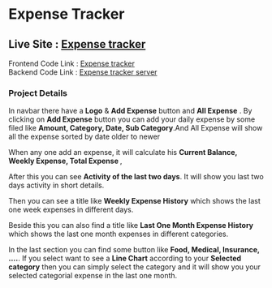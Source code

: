 # Expense Tracker

## Live Site : <a href='https://expense-tracker-webiste.netlify.app'>Expense tracker <a/>

Frontend Code Link : <a href='https://github.com/SanyFaysal/expense-tracker'>Expense tracker<a/>
<br>
Backend Code Link : <a href='https://github.com/SanyFaysal/expense-tracker-server'>Expense tracker server<a/>

### Project Details

In navbar there have a <b>Logo</b> & <b>Add Expense</b> button and <b>All Expense</b>
. By clicking on <b>Add Expense</b> button you can add your daily expense by some filed like <b>Amount, Category, Date, Sub Category</b>.And All Expense will show all the expense sorted by date older to newer

When any one add an expense, it will calculate his <b>Current Balance, Weekly Expense, Total Expense </b> ,

After this you can see <b>Activity of the last two days</b></i>. It will show you last two days activity in short details.

Then you can see a title like <b>Weekly Expense History</b> which shows the last one week expenses in different days.

Beside this you can also find a title like <b>Last One Month Expense History</b> which shows the last one month expenses in different categories.

In the last section you can find some button like <b>Food, Medical, Insurance, ....</b>. If you select want to see a <b>Line Chart</b> according to your <b>Selected category</b> then you can simply select the category and it will show you your selected categorial expense in the last one month.

